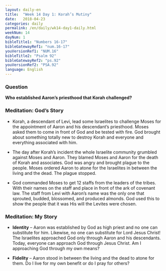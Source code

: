 ```yaml
---
layout: daily-en
title:  "Week 14 Day 1: Korah’s Mutiny"
date:   2018-04-23
categories: daily
permalink: /en/daily/wk14-day1-daily.html
weekNum: 14
dayNum: 1
bibleTitle1: "Numbers 16-17"
bibleGatewayRef1: "num.16-17"
youVersionRef1: "NUM.16"
bibleTitle2: "Psalm 92"
bibleGatewayRef2: "ps.92"
youVersionRef2: "PSA.92"
language: English
---
```


### Question
**Who established Aaron’s priesthood that Korah challenged?**

### Meditation: God’s Story
+ Korah, a descendant of Levi, lead some Israelites to challenge Moses for the appointment of Aaron and his descendant’s priesthood. Moses asked them to come in front of God and be tested with fire. God brought about something totally new to destroy Korah and everyone and everything associated with him.

+ The day after Korah’s incident the whole Israelite community grumbled against Moses and Aaron. They blamed Moses and Aaron for the death of Korah and associates. God was angry and brought plague to the people. Moses ordered Aaron to atone for the Israelites in between the living and the dead. The plague stopped.

+ God commanded Moses to get 12 staffs from the leaders of the tribes. With their names on the staff and place in front of the ark of covenant law. The staff from Levi with Aaron’s name was the only one that sprouted, budded, blossomed, and produced almonds. God used this to show the people that it was His will the Levites were chosen.

### Meditation: My Story
+ **Identity** – Aaron was established by God as high priest and no one can substitute for him. Likewise, no one can substitute for Lord Jesus Christ! The Israelites approached God only through Aaron and his descendants. Today, everyone can approach God through Jesus Christ. Am I approaching God through my own means?

+ **Fidelity** – Aaron stood in between the living and the dead to atone for them. Do I live for my own benefit or do I pray for others?
